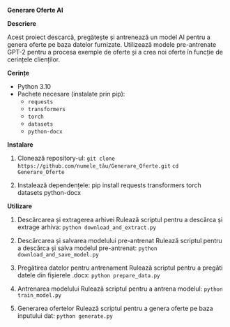 **Generare Oferte AI**

**Descriere**

Acest proiect descarcă, pregătește și antrenează un model AI pentru a genera oferte pe baza datelor furnizate. Utilizează modele pre-antrenate GPT-2 pentru a procesa exemple de oferte și a crea noi oferte în funcție de cerințele clienților.

**Cerințe**

- Python 3.10
- Pachete necesare (instalate prin pip):
  - `requests`
  - `transformers`
  - `torch`
  - `datasets`
  - `python-docx`

**Instalare**

1. Clonează repository-ul:
```git clone https://github.com/numele_tău/Generare_Oferte.git```
```cd Generare_Oferte```

3. Instalează dependențele:
pip install requests transformers torch datasets python-docx

**Utilizare**

1. Descărcarea și extragerea arhivei
Rulează scriptul pentru a descărca și extrage arhiva:
```python download_and_extract.py```

3. Descărcarea și salvarea modelului pre-antrenat
Rulează scriptul pentru a descărca și salva modelul pre-antrenat:
```python download_and_save_model.py```

5. Pregătirea datelor pentru antrenament
Rulează scriptul pentru a pregăti datele din fișierele .docx:
```python prepare_data.py```

6. Antrenarea modelului
Rulează scriptul pentru a antrena modelul:
```python train_model.py```

7. Generarea ofertelor
Rulează scriptul pentru a genera oferte pe baza inputului dat:
```python generate.py```
